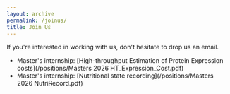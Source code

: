 ```yaml
---
layout: archive
permalink: /joinus/
title: Join Us
---
```


If you're interested in working with us, don't hesitate to drop us an email.

<!--## Current Opportunities-->

* Master's internship: [High-throughput Estimation of Protein Expression costs](/positions/Masters 2026 HT_Expression_Cost.pdf)
* Master's internship: [Nutritional state recording](/positions/Masters 2026 NutriRecord.pdf)
